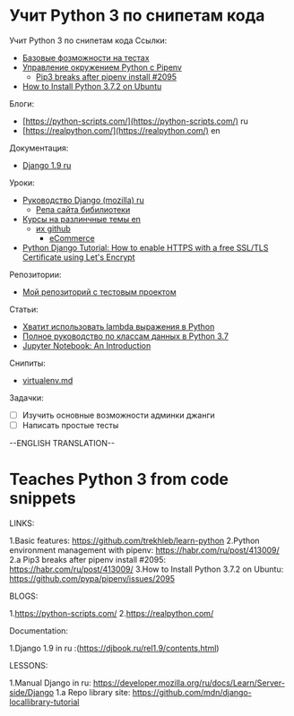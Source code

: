 
# Учит Python 3 по снипетам кода
Учит Python 3 по снипетам кода
Ссылки:

* [Базовые фозможности на тестах](https://github.com/trekhleb/learn-python)
* [Управление окружением Python c Pipenv](https://habr.com/ru/post/413009/)
  * [Pip3 breaks after pipenv install #2095](https://github.com/pypa/pipenv/issues/2095)
* [How to Install Python 3.7.2 on Ubuntu](https://tecadmin.net/install-python-3-7-on-ubuntu-linuxmint/)

Блоги:
 * [https://python-scripts.com/](https://python-scripts.com/) ru
 * [https://realpython.com/](https://realpython.com/) en
 
Документация:
 * [Django 1.9 ru](https://djbook.ru/rel1.9/contents.html)
 
Уроки:
 * [Руководство Django (mozilla) ru](https://developer.mozilla.org/ru/docs/Learn/Server-side/Django)
   * [Репа сайта бибилиотеки](https://github.com/mdn/django-locallibrary-tutorial)
 * [Курсы на разлинчные темы en](https://www.codingforentrepreneurs.com/)
    * [их github](https://github.com/codingforentrepreneurs)
      * [eCommerce](https://github.com/codingforentrepreneurs/eCommerce)
 * [Python Django Tutorial: How to enable HTTPS with a free SSL/TLS Certificate using Let's Encrypt](https://www.youtube.com/watch?v=NhidVhNHfeU&list=PL-osiE80TeTtoQCKZ03TU5fNfx2UY6U4p&index=15)

Репозитории:
 * [Мой репозиторий с тестовым проектом](https://github.com/nuwak/Django-2-start-lerning)
 
Статьи:
 * [Хватит использовать lambda выражения в Python](https://python-scripts.com/no-lambda)
 * [Полное руководство по классам данных в Python 3.7](https://python-scripts.com/data-class)
 * [Jupyter Notebook: An Introduction](https://realpython.com/jupyter-notebook-introduction/)

Снипиты:
 * [virtualenv.md](virtualenv.md)
 
 Задачки:
  - [ ] Изучить основные возможности админки джанги
  - [ ] Написать простые тесты
  
--ENGLISH TRANSLATION--

 
# Teaches Python 3 from code snippets

LINKS:

1.Basic features: https://github.com/trekhleb/learn-python
2.Python environment management with pipenv: https://habr.com/ru/post/413009/
   2.a Pip3 breaks after pipenv install #2095: https://habr.com/ru/post/413009/
3.How to Install Python 3.7.2 on Ubuntu: https://github.com/pypa/pipenv/issues/2095

 BLOGS:
 
 1.https://python-scripts.com/
 2.https://realpython.com/
 
 
Documentation:

1.Django 1.9 in ru :(https://djbook.ru/rel1.9/contents.html)

LESSONS:

1.Manual Django in ru: https://developer.mozilla.org/ru/docs/Learn/Server-side/Django
   1.a Repo library site: https://github.com/mdn/django-locallibrary-tutorial
